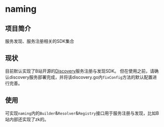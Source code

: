 # naming

## 项目简介

服务发现、服务注册相关的SDK集合

## 现状

目前默认实现了B站开源的[Discovery](https://github.com/bilibili/discovery)服务注册与发现SDK。
但在使用之前，请确认discovery服务部署完成，并将该discovery.go内`fixConfig`方法的默认配置进行完善。

## 使用

可实现`naming`内的`Builder`&`Resolver`&`Registry`接口用于服务注册与发现，比如B站内部还实现了zk的。
